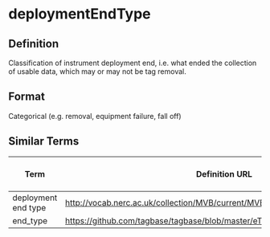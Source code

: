 # deploymentEndType

## Definition 
Classification of instrument deployment end, i.e. what ended the collection of usable data, which may or may not be tag removal.

## Format
Categorical (e.g. removal, equipment failure, fall off)

## Similar Terms 
|Term|Definition URL|Source Vocabulary Publisher/Creator|
|----|----------|-----------------|
|deployment end type|http://vocab.nerc.ac.uk/collection/MVB/current/MVB000084/|Movebank|
|end_type|https://github.com/tagbase/tagbase/blob/master/eTagMetadataInventory.csv#L102|Tagbase|

 